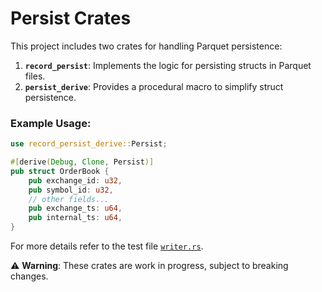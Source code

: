 # Persist Crates

This project includes two crates for handling Parquet persistence:

1. **`record_persist`**: Implements the logic for persisting structs in Parquet files.
2. **`persist_derive`**: Provides a procedural macro to simplify struct persistence.

### Example Usage:

```rust
use record_persist_derive::Persist;

#[derive(Debug, Clone, Persist)]
pub struct OrderBook {
    pub exchange_id: u32,
    pub symbol_id: u32,
    // other fields...
    pub exchange_ts: u64,
    pub internal_ts: u64,
}
```

For more details refer to the test file [`writer.rs`](tests/writer.rs).

⚠️ **Warning**: These crates are work in progress, subject to breaking changes.
